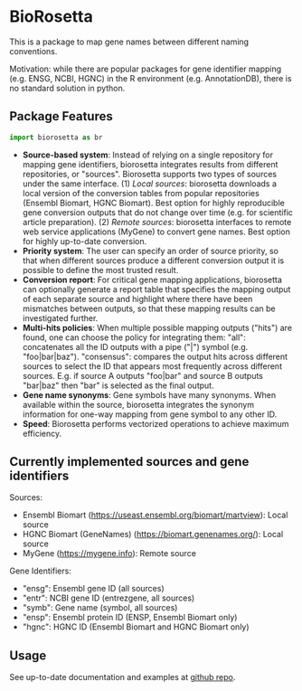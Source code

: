 # BioRosetta

This is a package to map gene names between different naming conventions.

Motivation: while there are popular packages for gene identifier mapping (e.g. ENSG, NCBI, HGNC) in the R environment (e.g. AnnotationDB), there is no standard solution in python.

## Package Features

```python
import biorosetta as br
```

- **Source-based system**: Instead of relying on a single repository for mapping gene identifiers, biorosetta integrates results from different repositories, or "sources". Biorosetta supports two types of sources under the same interface. (1) *Local sources*: biorosetta downloads a local version of the conversion tables from popular repositories (Ensembl Biomart, HGNC Biomart). Best option for highly reproducible gene conversion outputs that do not change over time (e.g. for scientific article preparation). (2) *Remote sources*: biorosetta interfaces to remote web service applications (MyGene) to convert gene names. Best option for highly up-to-date conversion.
- **Priority system**: The user can specify an order of source priority, so that when different sources produce a different conversion output it is possible to define the most trusted result. 
- **Conversion report**: For critical gene mapping applications, biorosetta can optionally generate a report table that specifies the mapping output of each separate source and highlight where there have been mismatches between outputs, so that these mapping results can be investigated further.
- **Multi-hits policies**: When multiple possible mapping outputs ("hits") are found, one can choose the policy for integrating them: "all": concatenates all the ID outputs with a pipe ("|") symbol (e.g. "foo|bar|baz"). "consensus": compares the output hits across different sources to select the ID that appears most frequently across different sources. E.g. if source A outputs "foo|bar" and source B outputs "bar|baz" then "bar" is selected as the final output.
- **Gene name synonyms**: Gene symbols have many synonyms. When available within the source, biorosetta integrates the synonym information for one-way mapping from gene symbol to any other ID.
- **Speed**: Biorosetta performs vectorized operations to achieve maximum efficiency.

## Currently implemented sources and gene identifiers

Sources:
- Ensembl Biomart (https://useast.ensembl.org/biomart/martview): Local source
- HGNC Biomart (GeneNames) (https://biomart.genenames.org/): Local source
- MyGene (https://mygene.info): Remote source

Gene Identifiers:

- "ensg": Ensembl gene ID (all sources)
- "entr": NCBI gene ID (entrezgene, all sources)
- "symb": Gene name (symbol, all sources)
- "ensp": Ensembl protein ID (ENSP, Ensembl Biomart only)
- "hgnc": HGNC ID (Ensembl Biomart and HGNC Biomart only)

## Usage

See up-to-date documentation and examples at [github repo](https://www.google.com).


